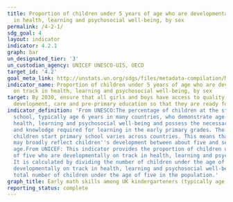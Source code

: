 ```yaml
---
title: Proportion of children under 5 years of age who are developmentally on track
  in health, learning and psychosocial well-being, by sex
permalink: /4-2-1/
sdg_goal: 4
layout: indicator
indicator: 4.2.1
graph: bar
un_designated_tier: '3'
un_custodian_agency: UNICEF UNESCO-UIS, OECD
target_id: '4.2'
goal_meta_link: http://unstats.un.org/sdgs/files/metadata-compilation/Metadata-Goal-4.pdf
indicator_name: Proportion of children under 5 years of age who are developmentally
  on track in health, learning and psychosocial well-being, by sex
target: By 2030, ensure that all girls and boys have access to quality early childhood
  development, care and pre-primary education so that they are ready for primary education.
indicator_definition: 'From UNESCO:The percentage of children at the start of primary
  school, typically age 6 years in many countries, who demonstrate age-appropriate
  health, learning and psychosocial well-being and possess the necessary competencies
  and knowledge required for learning in the early primary grades. The age at which
  children start primary school varies across countries. This means that the indicator
  may broadly reflect children''s development between about five and seven years of
  age.From UNICEF: This indicator provides the proportion of children under the age
  of five who are developmentally on track in health, learning and psychosocial well-being.
  It is calculated by dividing the number of children under the age of five who are
  developmentally on track in health, learning and psychosocial well-being by the
  total number of children under the age of five in the population.'
graph_title: Early math skills among UK kindergarteners (typically age 5)
reporting_status: complete
---
```

